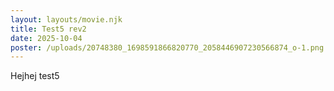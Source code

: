 ```yaml
---
layout: layouts/movie.njk
title: Test5 rev2
date: 2025-10-04
poster: /uploads/20748380_1698591866820770_2058446907230566874_o-1.png
---
```

Hejhej test5
